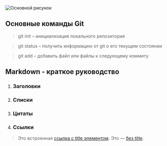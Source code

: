 ![Основной рисунок](https://toghr.com/wp-content/uploads/2021/11/1-november-2021.jpg)

## Основные команды Git

> git init – инициализация локального репозитория

> git status – получить информацию от git о его текущем состоянии

> git add – добавить файл или файлы к следующему коммиту

## Markdown - краткое руководство

1. ### Заголовки

2. ### Списки

3. ### Цитаты

4. ### Ссылки

> Это встроенная [ссылка с title элементом](http://example.com/link "Я ссылка"). Это — [без title](http://example.com/link).
